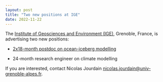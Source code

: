 ```yaml
---
layout: post
title: "Two new positions at IGE"
date: 2022-11-22
---
```


The [Institute of Geosciences and Environment (IGE)](http://www.ige-grenoble.fr/?lang=en), Grenoble, France, is advertising two new positions:

* [2x18-month postdoc on ocean-iceberg modelling](https://nicojourdain.github.io/positions_dir/postdoc_OCEAN-ICE_2022_en/)

* 24-month research engineer on climate modelling

If you are interested, contact Nicolas Jourdain <nicolas.jourdain@univ-grenoble-alpes.fr>.

